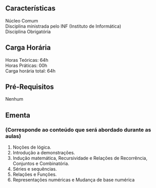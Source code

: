 ## Características  
Núcleo Comum  
Disciplina ministrada pelo INF (Instituto de Informática)  
Disciplina Obrigatória

## Carga Horária  
Horas Teóricas: 64h  
Horas Práticas: 00h  
Carga horária total: 64h  

## Pré-Requisitos  
Nenhum  

## Ementa  
### (Corresponde ao conteúdo que será abordado durante as aulas)  
1.  Noções de lógica. 
2.	Introdução a demonstrações.
3.	Indução matemática, Recursividade e Relações de Recorrência, Conjuntos e Combinatória. 
4.	Séries e sequências. 
5.	Relações e Funções. 
6.	Representações numéricas e Mudança de base numérica
